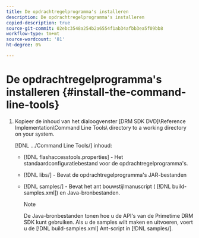 ```yaml
---
title: De opdrachtregelprogramma's installeren
description: De opdrachtregelprogramma's installeren
copied-description: true
source-git-commit: 02ebc3548a254b2a6554f1ab34afbb3ea5f09bb8
workflow-type: tm+mt
source-wordcount: '81'
ht-degree: 0%

---
```


# De opdrachtregelprogramma&#39;s installeren {#install-the-command-line-tools}

1. Kopieer de inhoud van het dialoogvenster [DRM SDK DVD]\Reference Implementation\Command Line Tools\ directory to a working directory on your system.

   [!DNL .../Command Line Tools/] inhoud:

   * [!DNL flashaccesstools.properties] - Het standaardconfiguratiebestand voor de opdrachtregelprogramma&#39;s.
   * [!DNL libs/] - Bevat de opdrachtregelprogramma&#39;s JAR-bestanden
   * [!DNL samples/] - Bevat het ant bouwstijlmanuscript ( [!DNL build-samples.xml]) en Java-bronbestanden.

     >[!NOTE]
     >
     >De Java-bronbestanden tonen hoe u de API&#39;s van de Primetime DRM SDK kunt gebruiken. Als u de samples wilt maken en uitvoeren, voert u de [!DNL build-samples.xml] Ant-script in [!DNL samples/].
